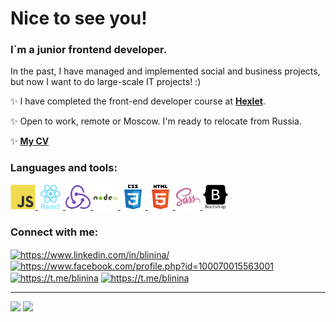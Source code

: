 # Nice to see you!<img src="https://user-images.githubusercontent.com/102224610/196392824-3d9f7cfb-9d8a-4e4d-a1ba-10bdca825d98.gif" alt="" height="65"/>
### I`m a junior frontend developer.

In the past, I have managed and implemented social and business projects, but now I want to do large-scale IT projects! :)

✨ I  have completed the front-end developer course at [**Hexlet**](https://github.com/Hexlet).

✨ Open to work, remote or Moscow. I'm ready to relocate from Russia.


✨ [**My CV**](https://cv.hexlet.io/resumes/1304)


### Languages and tools: ###
<p align="left">   <a href="https://developer.mozilla.org/en-US/docs/Web/JavaScript" target="_blank" rel="noreferrer"> <img src="https://raw.githubusercontent.com/devicons/devicon/master/icons/javascript/javascript-original.svg" alt="javascript" width="40" height="40"/> </a>  <a href="https://reactjs.org/" target="_blank" rel="noreferrer"> <img src="https://raw.githubusercontent.com/devicons/devicon/master/icons/react/react-original-wordmark.svg" alt="react" width="40" height="40"/> </a> <a href="https://redux.js.org" target="_blank" rel="noreferrer"> <img src="https://raw.githubusercontent.com/devicons/devicon/master/icons/redux/redux-original.svg" alt="redux" width="40" height="40"/> </a>   <a href="https://nodejs.org" target="_blank" rel="noreferrer"> <img src="https://raw.githubusercontent.com/devicons/devicon/master/icons/nodejs/nodejs-original-wordmark.svg" alt="nodejs" width="40" height="40"/> </a>  <a href="https://www.w3schools.com/css/" target="_blank" rel="noreferrer"> <img src="https://raw.githubusercontent.com/devicons/devicon/master/icons/css3/css3-original-wordmark.svg" alt="css3" width="40" height="40"/> </a>   <a href="https://www.w3.org/html/" target="_blank" rel="noreferrer"> <img src="https://raw.githubusercontent.com/devicons/devicon/master/icons/html5/html5-original-wordmark.svg" alt="html5" width="40" height="40"/> </a>  <a href="https://sass-lang.com" target="_blank" rel="noreferrer"> <img src="https://raw.githubusercontent.com/devicons/devicon/master/icons/sass/sass-original.svg" alt="sass" width="40" height="40"/> </a>  <a href="https://getbootstrap.com" target="_blank" rel="noreferrer"> <img src="https://raw.githubusercontent.com/devicons/devicon/master/icons/bootstrap/bootstrap-plain-wordmark.svg" alt="bootstrap" width="40" height="40"/> </a> </p>


<h3 align="left">Connect with me:</h3>
<p align="left">
<a href="https://linkedin.com/in/https://www.linkedin.com/in/blinina/" target="blank"><img align="center" src="https://raw.githubusercontent.com/rahuldkjain/github-profile-readme-generator/master/src/images/icons/Social/linked-in-alt.svg" alt="https://www.linkedin.com/in/blinina/" height="30" width="40" /></a>
<a href="https://fb.com/https://www.facebook.com/profile.php?id=100070015563001" target="blank"><img align="center" src="https://raw.githubusercontent.com/rahuldkjain/github-profile-readme-generator/master/src/images/icons/Social/facebook.svg" alt="https://www.facebook.com/profile.php?id=100070015563001" height="30" width="40" /></a>
<a href="https://t.me/blinina" target="blank"><img align="center" src="https://user-images.githubusercontent.com/102224610/203030399-a3aad574-c978-40c7-b3b7-c94560eb9fee.png" alt="https://t.me/blinina" height="30" width="30"/></a>
<a href="mailto:anastasia.paancake@gmail.com" target="blank"><img align="center" src="https://user-images.githubusercontent.com/102224610/203031731-6e7c9de7-b6d6-47c9-beaa-785bde358bf5.png" alt="https://t.me/blinina" height="32" width="32"/></a>
</p>
<hr>
<img src="https://github-readme-stats.vercel.app/api?username=blinina&title_color=FF7518&text_color=ff69b4&icon_color=8250df&border_color=30363D&show_icons=true&cache_seconds=1800&locale=en&border_radius=5&hide=,issues,&count_private=true&include_all_commit=true"   height="170">
<img src="https://github-readme-stats.vercel.app/api/top-langs/?username=blinina&layout=compact&&title_color=FF7518&text_color=f90a9a&icon_color=8250df&border_color=30363D&CSS_color=ff69b4"  height="170">
